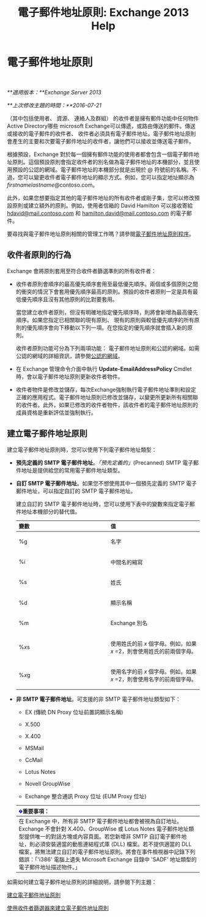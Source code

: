 ﻿---
title: '電子郵件地址原則: Exchange 2013 Help'
TOCTitle: 電子郵件地址原則
ms:assetid: b63b63bb-6faf-4337-8441-50bc64b49bb8
ms:mtpsurl: https://technet.microsoft.com/zh-tw/library/Bb232171(v=EXCHG.150)
ms:contentKeyID: 50474034
ms.date: 05/21/2018
mtps_version: v=EXCHG.150
ms.translationtype: MT
---

# 電子郵件地址原則

 

_**適用版本：**Exchange Server 2013_

_**上次修改主題的時間：**2016-07-21_

（其中包括使用者、 資源、 連絡人及群組） 的收件者是擁有郵件功能中任何物件Active Directory哪些 microsoft Exchange可以傳遞，或路由傳送的郵件。傳送或接收的電子郵件的收件者、 收件者必須具有電子郵件地址。電子郵件地址原則會產生的主要和次要電子郵件地址的收件者，讓他們可以接收並傳送電子郵件。

根據預設，Exchange 對於每一個擁有郵件功能的使用者都會包含一個電子郵件地址原則。這個預設原則會指定收件者的別名做為電子郵件地址的本機部分，並且使用預設的公認的網域。電子郵件地址的本機部分就是出現於 @ 符號前的名稱。不過，您可以變更收件者電子郵件地址的顯示方式。例如，您可以指定地址顯示為 *firstnamelastname*@contoso.com。

此外，如果您想要指定其他的電子郵件地址的所有收件者或剛子集，您可以修改預設原則或建立額外的原則。例如，使用者信箱的 David Hamilton 可以接收寄給 hdavid@mail.contoso.com 和 hamilton.david@mail.contoso.com 的電子郵件。

要尋找與電子郵件地址原則相關的管理工作嗎？請參閱[電子郵件地址原則程序](email-address-policy-procedures-exchange-2013-help.md)。

## 收件者原則的行為

Exchange 會將原則套用至符合收件者篩選準則的所有收件者：

  - 收件者原則會順序的最高優先順序套用至最低優先順序。兩個或多個原則之間的衝突的情況下會套用優先順序最高的原則。預設的收件者原則一定是具有最低優先順序且沒有其他原則的比對要套用。
    
    當您建立收件者原則，但沒有明確地指定優先順序時，則將會新增為最高優先順序。如果您指定已相關聯的現有原則、 現有的原則與較低優先順序的所有原則的優先順序會向下移動以下列一項。在您指定的優先順序就會插入新的原則。
    
    收件者原則功能可分為下列兩項功能： 電子郵件地址原則和公認的網域。如需公認的網域的詳細資訊，請參閱[公認的網域](accepted-domains-exchange-2013-help.md)。

  - 在 Exchange 管理命令介面中執行 **Update-EmailAddressPolicy** Cmdlet 時，會以電子郵件地址原則更新收件者物件。

  - 收件者物件是修改並儲存，每次Exchange強制執行電子郵件地址準則和設定正確的應用程式。電子郵件地址原則已修改並儲存，以變更所更新所有相關聯的收件者。此外，如果已修改的收件者物件，該收件者的電子郵件地址原則的成員資格是重新評估並強制執行。

## 建立電子郵件地址原則

建立電子郵件地址原則時，您可以使用下列電子郵件地址類型：

  - **預先定義的 SMTP 電子郵件地址**。*「預先定義的」*(Precanned) SMTP 電子郵件地址是提供給您的常用電子郵件地址類型。

  - **自訂 SMTP 電子郵件地址**。如果您不想使用其中一個預先定義的 SMTP 電子郵件地址，可以指定自訂的 SMTP 電子郵件地址。
    
    建立自訂的 SMTP 電子郵件地址時，您可以使用下表中的變數來指定電子郵件地址本機部分的替代值。
    
    
    <table>
    <colgroup>
    <col style="width: 50%" />
    <col style="width: 50%" />
    </colgroup>
    <thead>
    <tr class="header">
    <th>變數</th>
    <th>值</th>
    </tr>
    </thead>
    <tbody>
    <tr class="odd">
    <td><p>%g</p></td>
    <td><p>名字</p></td>
    </tr>
    <tr class="even">
    <td><p>%i</p></td>
    <td><p>中間名的縮寫</p></td>
    </tr>
    <tr class="odd">
    <td><p>%s</p></td>
    <td><p>姓氏</p></td>
    </tr>
    <tr class="even">
    <td><p>%d</p></td>
    <td><p>顯示名稱</p></td>
    </tr>
    <tr class="odd">
    <td><p>%m</p></td>
    <td><p>Exchange 別名</p></td>
    </tr>
    <tr class="even">
    <td><p>%<em>x</em>s</p></td>
    <td><p>使用姓氏的前 <em>x</em> 個字母。例如，如果 <em>x</em> =2，則會使用姓氏的前兩個字母。</p></td>
    </tr>
    <tr class="odd">
    <td><p>%<em>x</em>g</p></td>
    <td><p>使用名字的前 <em>x</em> 個字母。例如，如果 <em>x</em> =2，則會使用名字的前兩個字母。</p></td>
    </tr>
    </tbody>
    </table>


  - **非 SMTP 電子郵件地址**。可支援的非 SMTP 電子郵件地址類型如下：
    
      - EX (傳統 DN Proxy 位址前置詞顯示名稱)
    
      - X.500
    
      - X.400
    
      - MSMail
    
      - CcMail
    
      - Lotus Notes
    
      - Novell GroupWise
    
      - Exchange 整合通訊 Proxy 位址 (EUM Proxy 位址)
    
    <table>
    <thead>
    <tr class="header">
    <th><img src="images/Bb124558.important(EXCHG.150).gif" title="重要事項" alt="重要事項" />重要事項：</th>
    </tr>
    </thead>
    <tbody>
    <tr class="odd">
    <td>在 Exchange 中，所有非 SMTP 電子郵件地址都會被視為自訂地址。Exchange 不會針對 X.400、GroupWise 或 Lotus Notes 電子郵件地址類型提供唯一的對話方塊或內容頁面。若您新增非 SMTP 自訂電子郵件地址，則必須安裝適當的動態連結程式庫 (DLL) 檔案。若不提供適當的 DLL 檔案，將無法建立自訂的電子郵件地址原則。將會在事件檢視器中記錄下列錯誤：「'i386' 電腦上遺失 Microsoft Exchange 目錄中 'SADF' 地址類型的電子郵件地址描述物件。」</td>
    </tr>
    </tbody>
    </table>


如需如何建立電子郵件地址原則的詳細說明，請參閱下列主題：

[建立電子郵件地址原則](create-an-email-address-policy-exchange-2013-help.md)

[使用收件者篩選器來建立電子郵件地址原則](create-an-email-address-policy-by-using-recipient-filters-exchange-2013-help.md)

